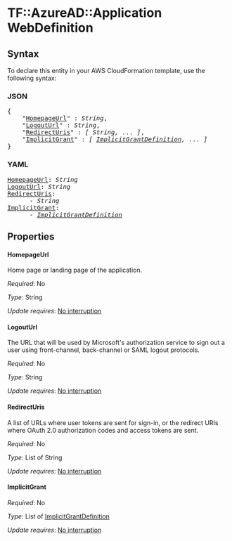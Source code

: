 # TF::AzureAD::Application WebDefinition

## Syntax

To declare this entity in your AWS CloudFormation template, use the following syntax:

### JSON

<pre>
{
    "<a href="#homepageurl" title="HomepageUrl">HomepageUrl</a>" : <i>String</i>,
    "<a href="#logouturl" title="LogoutUrl">LogoutUrl</a>" : <i>String</i>,
    "<a href="#redirecturis" title="RedirectUris">RedirectUris</a>" : <i>[ String, ... ]</i>,
    "<a href="#implicitgrant" title="ImplicitGrant">ImplicitGrant</a>" : <i>[ <a href="implicitgrantdefinition.md">ImplicitGrantDefinition</a>, ... ]</i>
}
</pre>

### YAML

<pre>
<a href="#homepageurl" title="HomepageUrl">HomepageUrl</a>: <i>String</i>
<a href="#logouturl" title="LogoutUrl">LogoutUrl</a>: <i>String</i>
<a href="#redirecturis" title="RedirectUris">RedirectUris</a>: <i>
      - String</i>
<a href="#implicitgrant" title="ImplicitGrant">ImplicitGrant</a>: <i>
      - <a href="implicitgrantdefinition.md">ImplicitGrantDefinition</a></i>
</pre>

## Properties

#### HomepageUrl

Home page or landing page of the application.

_Required_: No

_Type_: String

_Update requires_: [No interruption](https://docs.aws.amazon.com/AWSCloudFormation/latest/UserGuide/using-cfn-updating-stacks-update-behaviors.html#update-no-interrupt)

#### LogoutUrl

The URL that will be used by Microsoft's authorization service to sign out a user using front-channel, back-channel or SAML logout protocols.

_Required_: No

_Type_: String

_Update requires_: [No interruption](https://docs.aws.amazon.com/AWSCloudFormation/latest/UserGuide/using-cfn-updating-stacks-update-behaviors.html#update-no-interrupt)

#### RedirectUris

A list of URLs where user tokens are sent for sign-in, or the redirect URIs where OAuth 2.0 authorization codes and access tokens are sent.

_Required_: No

_Type_: List of String

_Update requires_: [No interruption](https://docs.aws.amazon.com/AWSCloudFormation/latest/UserGuide/using-cfn-updating-stacks-update-behaviors.html#update-no-interrupt)

#### ImplicitGrant

_Required_: No

_Type_: List of <a href="implicitgrantdefinition.md">ImplicitGrantDefinition</a>

_Update requires_: [No interruption](https://docs.aws.amazon.com/AWSCloudFormation/latest/UserGuide/using-cfn-updating-stacks-update-behaviors.html#update-no-interrupt)

